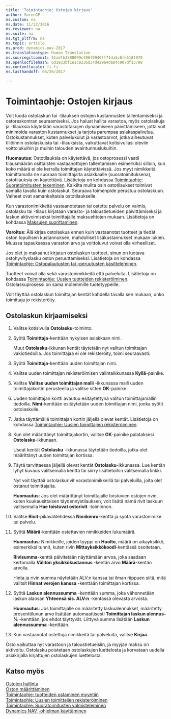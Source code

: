 ```yaml
---
title: 'Toimintaohje: Ostojen kirjaus'
author: SorenGP
ms.custom: na
ms.date: 11/22/2016
ms.reviewer: na
ms.suite: na
ms.tgt_pltfrm: na
ms.topic: article
ms.prod: dynamics-nav-2017
ms.translationtype: Human Translation
ms.sourcegitcommit: 51adfb3588099c496f0946ff71da5c6fe518f070
ms.openlocfilehash: 6d1933bf1e1c9236d34d429a4da84c907df13708
ms.contentlocale: fi-fi
ms.lasthandoff: 06/26/2017

---
```


# <a name="how-to-record-purchases"></a>Toimintaohje: Ostojen kirjaus
Voit luoda ostolaskun tai -tilauksen ostojen kustannusten tallentamiseksi ja ostoreskontran seuraamiseksi. Jos haluat hallita varastoa, myös ostolaskuja ja -tilauksia käytetään varastotasojen dynaamiseen päivittämiseen, jotta voit minimoida varaston kustannukset ja tarjota parempaa asiakaspalvelua. Ostokustannukset, kuten palvelukulut ja varastoarvot, jotka aiheutuvat tiliöinnin ostolaskuista tai -tilauksista, vaikuttavat kotisivullasi oleviin voittolukuihin ja muihin talouden avaintunnuslukuihin.

**Huomautus**: Ostotilauksia on käytettävä, jos ostoprosessi vaatii tilausmäärän osittaisten vastaanottojen tallentamisen esimerkiksi silloin, kun koko määrä ei ole kerralla toimittajan käytettävissä. Jos myyt nimikkeitä toimittamalla ne suoraan toimittajalta asiakkaalle (suoratoimituksena), ostotilauksia on käytettävä. Lisätietoja on kohdassa [Toimintaohje: Suoratoimitusten tekeminen](sales-how-drop-shipment.md). Kaikilta muilta osin ostotilaukset toimivat samalla tavalla kuin ostolaskut. Seuraava toimenpide perustuu ostolaskuun. Vaiheet ovat samankaltaisia ostotilaukselle.

Kun varastonimikkeitä vastaanotetaan tai ostettu palvelu on valmis, ostolasku tai -tilaus kirjataan varasto- ja taloustietueiden päivittämiseksi ja laskun aktivoimiseksi toimittajalle maksuehtojen mukaan. Lisätietoja on kohdassa [Maksujen suorittaminen](payables-make-payments.md).

**Varoitus**: Älä kirjaa ostolaskua ennen kuin vastaanotat tuotteet ja tiedät oston lopullisen kustannuksen, mahdolliset lisäkustannukset mukaan lukien. Muussa tapauksessa varaston arvo ja voittoluvut voivat olla virheelliset.

Jos olet jo maksanut kirjatun ostolaskun tuotteet, sinun on luotava ostohyvityslasku oston peruuttamiseksi. Lisätietoja on kohdassa [Toimintaohje: Ostopalautusten tai -peruutusten käsitteleminen](purchasing-how-process-purchase-returns-cancellations.md).

Tuotteet voivat olla sekä varastonimikkeitä että palveluita. Lisätietoja on kohdassa [Toimintaohje: Uusien tuotteiden rekisteröiminen](inventory-how-register-new-products.md). Ostolaskuprosessi on sama molemmille tuotetyypeille.



Voit täyttää ostolaskun toimittajan kentät kahdella tavalla sen mukaan, onko toimittaja jo rekisteröity.

## <a name="to-create-a-purchase-invoice"></a>Ostolaskun kirjaamiseksi
1. Valitse kotisivulla **Ostolasku**-toiminto.  
2. Syötä **Toimittaja**-kenttään nykyisen asiakkaan nimi.

    Muut **Ostolasku**-ikkunan kentät täytetään nyt valitun toimittajan vakiotiedoilla. Jos toimittajaa ei ole rekisteröity, toimi seuraavasti:
3. Syötä **Toimittaja**-kenttään uuden toimittajan nimi.
4. Valitse uuden toimittajan rekisteröimisen valintaikkunassa **Kyllä**-painike.
5. Valitse **Valitse uuden toimittajan malli** -ikkunassa malli uuden toimittajakortin perusteella ja valitse sitten **OK**-painike.
6. Uuden toimittajan kortti avautuu esitäytettynä valitun toimittajamallin tiedoilla. **Nimi**-kenttään esitäytetään uuden toimittajan nimi, jonka syötit ostolaskulle.
7. Jatka täyttämällä toimittajan kortin jäljellä olevat kentät. Lisätietoja on kohdassa [Toimintaohje: Uusien toimittajien rekisteröiminen](purchasing-how-register-new-vendors.md).  
8. Kun olet määrittänyt toimittajakortin, valitse **OK**-painike palataksesi **Ostolasku**-ikkunaan.

    Useat kentät **Ostolasku** -ikkunassa täytetään tiedoilla, jotka olet määrittänyt uuden toimittajan kortissa.
9. Täytä tarvittaessa jäljellä olevat kentät **Ostolasku**-ikkunassa. Lue kentän lyhyt kuvaus valitsemalla kenttä tai siirry lisätietoihin valitsemalla linkki.

    Nyt voit täyttää ostolaskurivit varastonimikkeillä tai palveluilla, joita olet ostanut toimittajalta.

    **Huomautus**: Jos olet määrittänyt toimittajalle toistuvien ostojen rivin, kuten kuukausittaisen täydennystilauksen, voit lisätä nämä rivit laskuun valitsemalla **Hae toistuvat ostorivit** -toiminnon.
10. Valitse **Rivit**-pikavälilehdessä **Nimikenro**-kenttä ja syötä varastonimike tai palvelu.
11. Syötä **Määrä**-kenttään ostettavien nimikkeiden lukumäärä.

    **Huomautus**: Nimikkeille, joiden tyyppi on **Huolto**, määrä on aikayksikkö, esimerkiksi tunnit, kuten rivin **Mittayksikkökoodi**-kentässä osoitetaan.

    **Rivisumma**-kenttä päivitetään näyttämään arvoa, joka saadaan kertomalla **Välitön yksikkökustannus** -kentän arvo **Määrä**-kentän arvolla.

    Hinta ja rivin summa näytetään ALV:n kanssa tai ilman riippuen siitä, mitä valitsit **Hinnat verojen kanssa** -kenttään toimittajan kortissa.
12. Syötä **Laskun alennussumma** -kenttään summa, joka vähennetään laskun alaosan **Yhteensä sis. ALV:n** -kentässä olevasta arvosta.

    **Huomautus**: Jos toimittajalle on määritetty laskualennukset, määritetty prosenttiluvun arvo lisätään automaattisesti **Toimittajan laskun alennus-%** -kenttään, jos ehdot täyttyvät. Liittyvä summa lisätään **Laskun alennussumma** -kenttään.
13. Kun vastaanotat ostettuja nimikkeitä tai palveluita, valitse **Kirjaa**.

Osto vaikuttaa nyt varastoon ja taloustietueisiin, ja myyjän maksu on aktivoitu. Ostolasku poistetaan ostolaskujen luettelosta ja korvataan uudella asiakirjalla kirjattujen ostolaskujen luettelosta.

## <a name="see-also"></a>Katso myös  
[Ostojen hallinta](purchasing-manage-purchasing.md)  
[Oston määrittäminen](purchasing-setup-purchasing.md)  
[Toimintaohje: tuotteiden ostaminen myyntiin](purchasing-how-purchase-products-sale.md)  
[Toimintaohje: Uusien toimittajien rekisteröiminen](purchasing-how-register-new-vendors.md)  
[Toimintaohje: Suoratoimitusten valmisteleminen](sales-how-drop-shipment.md)  
[Dynamics NAV -ohjelman käyttäminen](ui-work-product.md)

